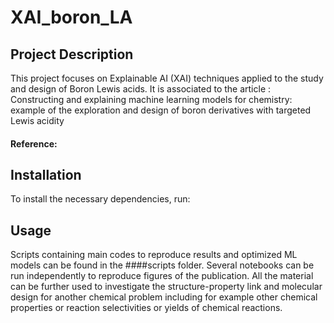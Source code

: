 # XAI_boron_LA

## Project Description
This project focuses on Explainable AI (XAI) techniques applied to the study and design of Boron Lewis acids. It is associated to the article : Constructing and explaining machine learning models for chemistry: example of the exploration and design of boron derivatives with targeted Lewis acidity

#### Reference: 

## Installation
To install the necessary dependencies, run:

## Usage

Scripts containing main codes to reproduce results and optimized ML models can be found in the ####scripts folder. Several notebooks can be run independently to reproduce figures of the publication.
All the material can be further used to investigate the structure-property link and molecular design for another chemical problem including for example other chemical properties or reaction selectivities or yields of chemical reactions.

